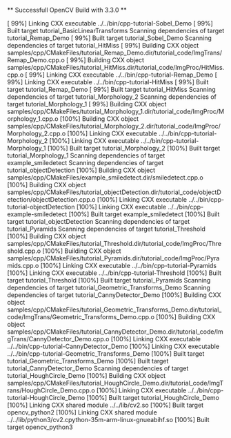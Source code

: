** Successfull OpenCV Build with 3.3.0 **


[ 99%] Linking CXX executable ../../bin/cpp-tutorial-Sobel_Demo
[ 99%] Built target tutorial_BasicLinearTransforms
Scanning dependencies of target tutorial_Remap_Demo
[ 99%] Built target tutorial_Sobel_Demo
Scanning dependencies of target tutorial_HitMiss
[ 99%] Building CXX object samples/cpp/CMakeFiles/tutorial_Remap_Demo.dir/tutorial_code/ImgTrans/Remap_Demo.cpp.o
[ 99%] Building CXX object samples/cpp/CMakeFiles/tutorial_HitMiss.dir/tutorial_code/ImgProc/HitMiss.cpp.o
[ 99%] Linking CXX executable ../../bin/cpp-tutorial-Remap_Demo
[ 99%] Linking CXX executable ../../bin/cpp-tutorial-HitMiss
[ 99%] Built target tutorial_Remap_Demo
[ 99%] Built target tutorial_HitMiss
Scanning dependencies of target tutorial_Morphology_2
Scanning dependencies of target tutorial_Morphology_1
[ 99%] Building CXX object samples/cpp/CMakeFiles/tutorial_Morphology_1.dir/tutorial_code/ImgProc/Morphology_1.cpp.o
[100%] Building CXX object samples/cpp/CMakeFiles/tutorial_Morphology_2.dir/tutorial_code/ImgProc/Morphology_2.cpp.o
[100%] Linking CXX executable ../../bin/cpp-tutorial-Morphology_2
[100%] Linking CXX executable ../../bin/cpp-tutorial-Morphology_1
[100%] Built target tutorial_Morphology_2
[100%] Built target tutorial_Morphology_1
Scanning dependencies of target example_smiledetect
Scanning dependencies of target tutorial_objectDetection
[100%] Building CXX object samples/cpp/CMakeFiles/example_smiledetect.dir/smiledetect.cpp.o
[100%] Building CXX object samples/cpp/CMakeFiles/tutorial_objectDetection.dir/tutorial_code/objectDetection/objectDetection.cpp.o
[100%] Linking CXX executable ../../bin/cpp-tutorial-objectDetection
[100%] Linking CXX executable ../../bin/cpp-example-smiledetect
[100%] Built target example_smiledetect
[100%] Built target tutorial_objectDetection
Scanning dependencies of target tutorial_Pyramids
Scanning dependencies of target tutorial_Threshold
[100%] Building CXX object samples/cpp/CMakeFiles/tutorial_Threshold.dir/tutorial_code/ImgProc/Threshold.cpp.o
[100%] Building CXX object samples/cpp/CMakeFiles/tutorial_Pyramids.dir/tutorial_code/ImgProc/Pyramids.cpp.o
[100%] Linking CXX executable ../../bin/cpp-tutorial-Pyramids
[100%] Linking CXX executable ../../bin/cpp-tutorial-Threshold
[100%] Built target tutorial_Threshold
[100%] Built target tutorial_Pyramids
Scanning dependencies of target tutorial_Geometric_Transforms_Demo
Scanning dependencies of target tutorial_CannyDetector_Demo
[100%] Building CXX object samples/cpp/CMakeFiles/tutorial_Geometric_Transforms_Demo.dir/tutorial_code/ImgTrans/Geometric_Transforms_Demo.cpp.o
[100%] Building CXX object samples/cpp/CMakeFiles/tutorial_CannyDetector_Demo.dir/tutorial_code/ImgTrans/CannyDetector_Demo.cpp.o
[100%] Linking CXX executable ../../bin/cpp-tutorial-CannyDetector_Demo
[100%] Linking CXX executable ../../bin/cpp-tutorial-Geometric_Transforms_Demo
[100%] Built target tutorial_Geometric_Transforms_Demo
[100%] Built target tutorial_CannyDetector_Demo
Scanning dependencies of target tutorial_HoughCircle_Demo
[100%] Building CXX object samples/cpp/CMakeFiles/tutorial_HoughCircle_Demo.dir/tutorial_code/ImgTrans/HoughCircle_Demo.cpp.o
[100%] Linking CXX executable ../../bin/cpp-tutorial-HoughCircle_Demo
[100%] Built target tutorial_HoughCircle_Demo
[100%] Linking CXX shared module ../../lib/cv2.so
[100%] Built target opencv_python2
[100%] Linking CXX shared module ../../lib/python3/cv2.cpython-35m-arm-linux-gnueabihf.so
[100%] Built target opencv_python3


